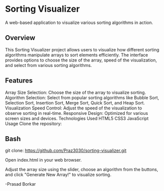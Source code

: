 <h1>Sorting Visualizer</h1>
A web-based application to visualize various sorting algorithms in action.


<h2>Overview</h2>
This Sorting Visualizer project allows users to visualize how different sorting algorithms manipulate arrays to sort elements efficiently. The interface provides options to choose the size of the array, speed of the visualization, and select from various sorting algorithms.

<h2>Features</h2>
Array Size Selection: Choose the size of the array to visualize sorting.
Algorithm Selection: Select from popular sorting algorithms like Bubble Sort, Selection Sort, Insertion Sort, Merge Sort, Quick Sort, and Heap Sort.
Visualization Speed Control: Adjust the speed of the visualization to observe sorting in real-time.
Responsive Design: Optimized for various screen sizes and devices.
Technologies Used
HTML5
CSS3
JavaScript
Usage
Clone the repository:

<h2>Bash</h2>

git clone: https://github.com/Praz3030/sorting-visualizer.git </br>

Open index.html in your web browser.

Adjust the array size using the slider, choose an algorithm from the buttons, and click "Generate New Array!" to visualize sorting.

-Prasad Borkar

